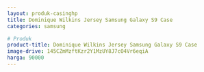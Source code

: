 ```yaml
---
layout: produk-casinghp
title: Dominique Wilkins Jersey Samsung Galaxy S9 Case
categories: samsung

# Produk
product-title: Dominique Wilkins Jersey Samsung Galaxy S9 Case
image-drive: 145CZmMzftKzr2Y1MzUY8J7cO4Vr6eqiA
harga: 90000
---
```

